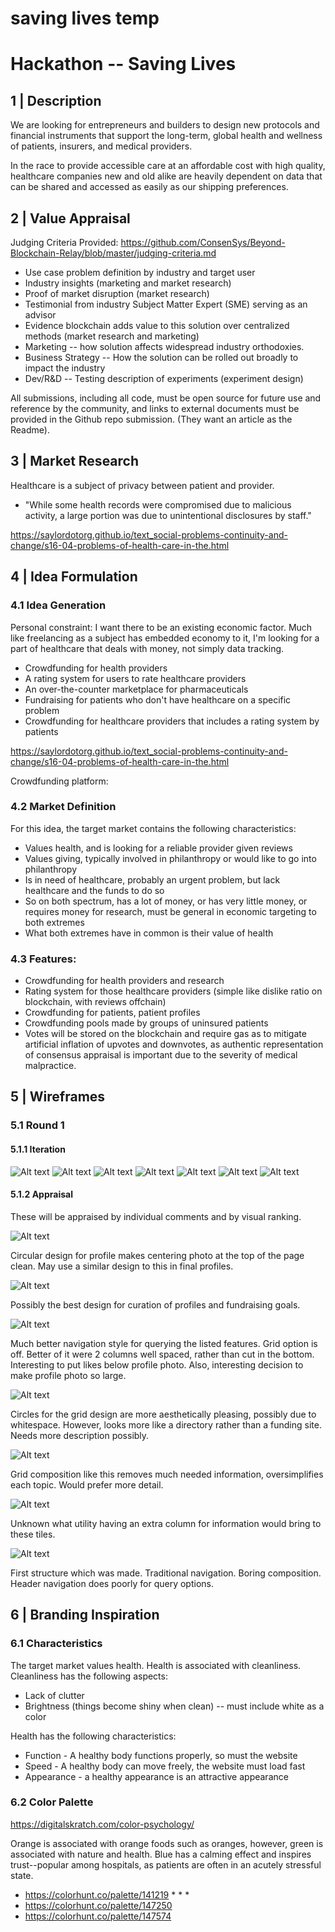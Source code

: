 # saving lives temp

# Hackathon -- Saving Lives



## 1 | Description

We are looking for entrepreneurs and builders to design new protocols and financial instruments that support the long-term, global health and wellness of patients, insurers, and medical providers.

In the race to provide accessible care at an affordable cost with high quality, healthcare companies new and old alike are heavily dependent on data that can be shared and accessed as easily as our shipping preferences.


## 2 |  Value Appraisal

Judging Criteria Provided: https://github.com/ConsenSys/Beyond-Blockchain-Relay/blob/master/judging-criteria.md

* Use case problem definition by industry and target user
* Industry insights (marketing and market research)
* Proof of market disruption (market research)
* Testimonial from industry Subject Matter Expert (SME) serving as an advisor
* Evidence blockchain adds value to this solution over centralized methods (market research and marketing)
* Marketing -- how solution affects widespread industry orthodoxies.
* Business Strategy -- How the solution can be rolled out broadly to impact the industry
* Dev/R&D -- Testing  description of experiments (experiment design)

All submissions, including all code, must be open source for future use and reference by the community, and links to external documents must be provided in the Github repo submission. (They want an article as the Readme).


## 3 | Market Research

Healthcare is a subject of privacy between patient and provider.
* "While some health records were compromised due to malicious activity, a large portion was due to unintentional disclosures by staff."

https://saylordotorg.github.io/text_social-problems-continuity-and-change/s16-04-problems-of-health-care-in-the.html


## 4 | Idea Formulation

### 4.1 Idea Generation

Personal constraint: I want there to be an existing economic factor. Much like freelancing as a subject has embedded economy to it, I'm looking for a part of healthcare that deals with money, not simply data tracking.

* Crowdfunding for health providers
* A rating system for users to rate healthcare providers
* An over-the-counter marketplace for pharmaceuticals
* Fundraising for patients who don't have healthcare on a specific problem
* Crowdfunding for healthcare providers that includes a rating system by patients

https://saylordotorg.github.io/text_social-problems-continuity-and-change/s16-04-problems-of-health-care-in-the.html

Crowdfunding platform:

### 4.2 Market Definition

For this idea, the target market contains the following characteristics:
* Values health, and is looking for a reliable provider given reviews
* Values giving, typically involved in philanthropy or would like to go into philanthropy
* Is in need of healthcare, probably an urgent problem, but lack healthcare and the funds to do so
* So on both spectrum, has a lot of money, or has very little money, or requires money for research, must be general in economic targeting to both extremes
* What both extremes have in common is their value of health


### 4.3 Features:

- Crowdfunding for health providers and research
- Rating system for those healthcare providers (simple like dislike ratio on blockchain, with reviews offchain)
- Crowdfunding for patients, patient profiles
- Crowdfunding pools made by groups of uninsured patients
- Votes will be stored on the blockchain and require gas as to mitigate artificial inflation of upvotes and downvotes, as authentic representation of consensus appraisal is important due to the severity of medical malpractice.

## 5 | Wireframes

### 5.1 Round 1

#### 5.1.1 Iteration

![Alt text](./Screenshot_2.jpg)
![Alt text](./Screenshot_3.jpg)
![Alt text](./Screenshot_6.jpg)
![Alt text](./Screenshot_7.jpg)
![Alt text](./Screenshot_8.jpg)
![Alt text](./Screenshot_9.jpg)
![Alt text](./Screenshot_10.jpg)

#### 5.1.2 Appraisal

These will be appraised by individual comments and by visual ranking.

![Alt text](./Screenshot_7.jpg)

Circular design for profile makes centering photo at the top of the page clean. May use a similar design to this in final profiles.

![Alt text](./Screenshot_8.jpg)

Possibly the best design for curation of profiles and fundraising goals.

![Alt text](./Screenshot_3.jpg)

Much better navigation style for querying the listed features. Grid option is off. Better of it were 2 columns well spaced, rather than cut in the bottom.  Interesting to put likes below profile photo. Also, interesting decision to make profile photo so large.

![Alt text](./Screenshot_9.jpg)

Circles for the grid design are more aesthetically pleasing, possibly due to whitespace. However, looks more like a directory rather than a funding site. Needs more description possibly.

![Alt text](./Screenshot_6.jpg)

Grid composition like this removes much needed information, oversimplifies each topic. Would prefer more detail.

![Alt text](./Screenshot_10.jpg)

Unknown what utility having an extra column for information would bring to these tiles.

![Alt text](./Screenshot_2.jpg)

First structure which was made. Traditional navigation. Boring composition. Header navigation does poorly for query options.


## 6 | Branding Inspiration



### 6.1 Characteristics

The target market values health. Health is associated with cleanliness. Cleanliness has the following aspects:
- Lack of clutter
- Brightness (things become shiny when clean) -- must include white as a color

Health has the following characteristics:
- Function - A healthy body functions properly, so must the website
- Speed - A healthy body can move freely, the website must load fast
- Appearance - a healthy appearance is an attractive appearance

### 6.2 Color Palette

https://digitalskratch.com/color-psychology/

Orange is associated with orange foods such as oranges, however, green is associated with nature and health. Blue has a calming effect and inspires trust--popular among hospitals, as patients are often in an acutely stressful state.

* https://colorhunt.co/palette/141219 * * *
* https://colorhunt.co/palette/147250
* https://colorhunt.co/palette/147574

